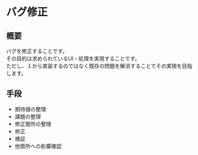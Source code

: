 # バグ修正

## 概要

バグを修正することです。  
その目的は求められているUI・処理を実現することです。  
ただし、１から実装するのではなく既存の問題を解消することでその実現を目指します。

## 手段

* 期待値の整理
* 課題の整理
* 修正箇所の整理
* 修正
* 検証
* 他箇所への影響確認
